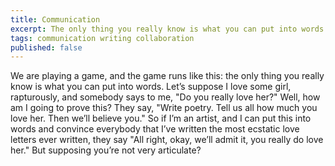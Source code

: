 ```yaml
---
title: Communication
excerpt: The only thing you really know is what you can put into words
tags: communication writing collaboration
published: false
---
```


We are playing a game, and the game runs like this: the only thing you really know is what you can put into words. Let’s suppose I love some girl, rapturously, and somebody says to me, "Do you really love her?" Well, how am I going to prove this? They say, "Write poetry. Tell us all how much you love her. Then we’ll believe you." So if I’m an artist, and I can put this into words and convince everybody that I’ve written the most ecstatic love letters ever written, they say "All right, okay, we’ll admit it, you really do love her." But supposing you’re not very articulate?
